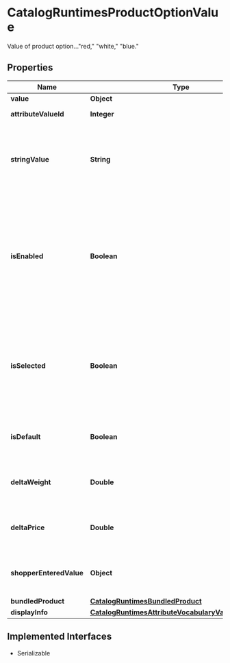 

# CatalogRuntimesProductOptionValue

Value of product option...\"red,\" \"white,\" \"blue.\"

## Properties

| Name | Type | Description | Notes |
|------------ | ------------- | ------------- | -------------|
|**value** | **Object** |  |  [optional] |
|**attributeValueId** | **Integer** | Unique Id for the Value |  [optional] |
|**stringValue** | **String** | Localized Value in the language of the locale code only available for dataType string |  [optional] |
|**isEnabled** | **Boolean** | If true, this option is enabled and can be selected. During configuration, this returns false of this option value is invalid with other current selected options. |  [optional] |
|**isSelected** | **Boolean** | If true, this is the option that is currently selected. It can be either the default value or one that the shopper has selected. |  [optional] |
|**isDefault** | **Boolean** | If true, this is the default value that the merchant supplied. |  [optional] |
|**deltaWeight** | **Double** | How much this option weighs above the weight of the product. |  [optional] |
|**deltaPrice** | **Double** | How much this option costs above the cost of the product. |  [optional] |
|**shopperEnteredValue** | **Object** | How much this option costs above the cost of the product. |  [optional] |
|**bundledProduct** | [**CatalogRuntimesBundledProduct**](CatalogRuntimesBundledProduct.md) |  |  [optional] |
|**displayInfo** | [**CatalogRuntimesAttributeVocabularyValueDisplayInfo**](CatalogRuntimesAttributeVocabularyValueDisplayInfo.md) |  |  [optional] |


## Implemented Interfaces

* Serializable


